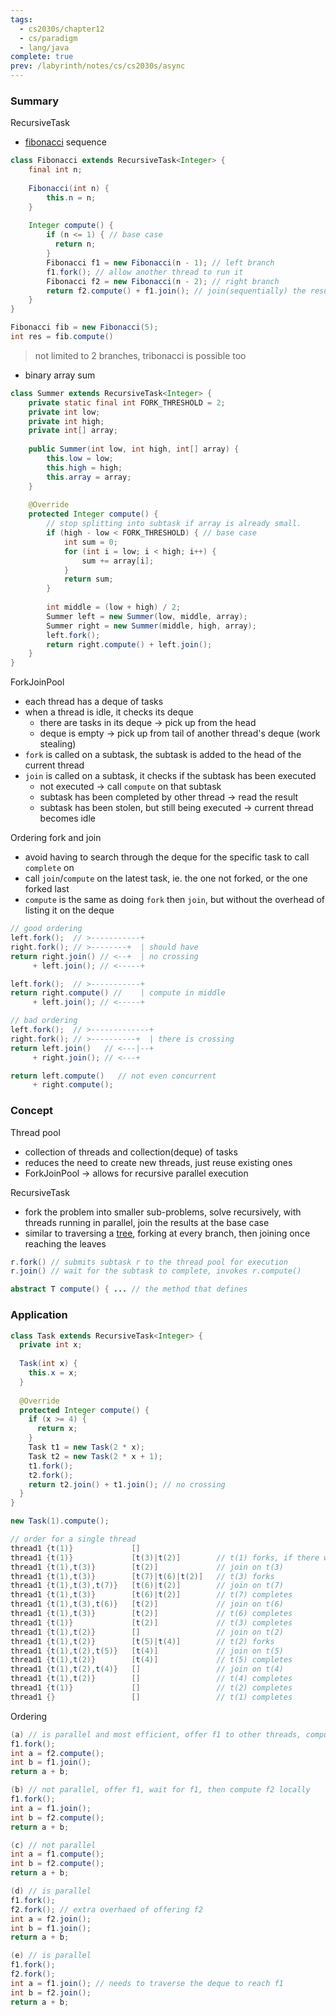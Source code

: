 ```yaml
---
tags:
  - cs2030s/chapter12
  - cs/paradigm
  - lang/java
complete: true
prev: /labyrinth/notes/cs/cs2030s/async
---
```


### Summary
RecursiveTask
- [fibonacci](/labyrinth/notes/cs/cs1101s/recursion#^ede420) sequence
```java
class Fibonacci extends RecursiveTask<Integer> {
	final int n;
   
	Fibonacci(int n) {
	    this.n = n;
	}
   
	Integer compute() {
	    if (n <= 1) { // base case
	      return n;
	    }
	    Fibonacci f1 = new Fibonacci(n - 1); // left branch
	    f1.fork(); // allow another thread to run it
	    Fibonacci f2 = new Fibonacci(n - 2); // right branch
	    return f2.compute() + f1.join(); // join(sequentially) the results of the smaller subtasks 
	}
}

Fibonacci fib = new Fibonacci(5);
int res = fib.compute()
```
> not limited to 2 branches, tribonacci is possible too
- binary array sum
```java
class Summer extends RecursiveTask<Integer> {
	private static final int FORK_THRESHOLD = 2;
	private int low;
	private int high;
	private int[] array;
	
	public Summer(int low, int high, int[] array) {
		this.low = low;
		this.high = high;
	    this.array = array;
	}
	
	@Override
	protected Integer compute() {
	    // stop splitting into subtask if array is already small.
	    if (high - low < FORK_THRESHOLD) { // base case
		    int sum = 0;
		    for (int i = low; i < high; i++) {
			    sum += array[i];
		    }
		    return sum;
	    }
	
	    int middle = (low + high) / 2;
	    Summer left = new Summer(low, middle, array);
	    Summer right = new Summer(middle, high, array);
	    left.fork();
	    return right.compute() + left.join();
	}
}
```

ForkJoinPool
- each thread has a deque of tasks
- when a thread is idle, it checks its deque
	- there are tasks in its deque -> pick up from the head
	- deque is empty -> pick up from tail of another thread's deque (work stealing)
- `fork` is called on a subtask, the subtask is added to the head of the current thread
- `join` is called on a subtask, it checks if the subtask has been executed
	- not executed -> call `compute` on that subtask
	- subtask has been completed by other thread -> read the result
	- subtask has been stolen, but still being executed -> current thread becomes idle

Ordering fork and join
- avoid having to search through the deque for the specific task to call `complete` on
- call `join`/`compute` on the latest task, ie. the one not forked, or the one forked last
- `compute` is the same as doing `fork` then `join`, but without the overhead of listing it on the deque
```java
// good ordering
left.fork();  // >-----------+
right.fork(); // >--------+  | should have
return right.join() // <--+  | no crossing
	 + left.join(); // <-----+

left.fork();  // >-----------+
return right.compute() //    | compute in middle
	 + left.join(); // <-----+

// bad ordering
left.fork();  // >-------------+
right.fork(); // >----------+  | there is crossing
return left.join()   // <---|--+
	 + right.join(); // <---+

return left.compute()   // not even concurrent
	 + right.compute();
```
### Concept
Thread pool
- collection of threads and collection(deque) of tasks
- reduces the need to create new threads, just reuse existing ones
- ForkJoinPool -> allows for recursive parallel execution

RecursiveTask
- fork the problem into smaller sub-problems, solve recursively, with threads running in parallel, join the results at the base case
- similar to traversing a [tree](/labyrinth/notes/cs/cs1101s/trees(cs)), forking at every branch, then joining once reaching the leaves
```java
r.fork() // submits subtask r to the thread pool for execution
r.join() // wait for the subtask to complete, invokes r.compute()

abstract T compute() { ... // the method that defines 
```
### Application
```java
class Task extends RecursiveTask<Integer> {
  private int x;
  
  Task(int x) {
    this.x = x;
  }
  
  @Override
  protected Integer compute() {
    if (x >= 4) {
      return x;
    }
    Task t1 = new Task(2 * x);
    Task t2 = new Task(2 * x + 1);
    t1.fork();
    t2.fork();
    return t2.join() + t1.join(); // no crossing
  }
}

new Task(1).compute();

// order for a single thread
thread1 {t(1)}             []
thread1 {t(1)}             [t(3)|t(2)]        // t(1) forks, if there were other threads t(2) might get stolen
thread1 {t(1),t(3)}        [t(2)]             // join on t(3)
thread1 {t(1),t(3)}        [t(7)|t(6)|t(2)]   // t(3) forks
thread1 {t(1),t(3),t(7)}   [t(6)|t(2)]        // join on t(7)
thread1 {t(1),t(3)}        [t(6)|t(2)]        // t(7) completes
thread1 {t(1),t(3),t(6)}   [t(2)]             // join on t(6)
thread1 {t(1),t(3)}        [t(2)]             // t(6) completes
thread1 {t(1)}             [t(2)]             // t(3) completes
thread1 {t(1),t(2)}        []                 // join on t(2)
thread1 {t(1),t(2)}        [t(5)|t(4)]        // t(2) forks
thread1 {t(1),t(2),t(5)}   [t(4)]             // join on t(5)
thread1 {t(1),t(2)}        [t(4)]             // t(5) completes
thread1 {t(1),t(2),t(4)}   []                 // join on t(4)
thread1 {t(1),t(2)}        []                 // t(4) completes
thread1 {t(1)}             []                 // t(2) completes
thread1 {}                 []                 // t(1) completes
```

Ordering
```java
(a) // is parallel and most efficient, offer f1 to other threads, compute f2 locally
f1.fork(); 
int a = f2.compute(); 
int b = f1.join(); 
return a + b; 

(b) // not parallel, offer f1, wait for f1, then compute f2 locally
f1.fork(); 
int a = f1.join(); 
int b = f2.compute(); 
return a + b; 

(c) // not parallel
int a = f1.compute(); 
int b = f2.compute(); 
return a + b; 

(d) // is parallel
f1.fork(); 
f2.fork(); // extra overhaed of offering f2
int a = f2.join(); 
int b = f1.join(); 
return a + b; 

(e) // is parallel
f1.fork(); 
f2.fork(); 
int a = f1.join(); // needs to traverse the deque to reach f1
int b = f2.join(); 
return a + b; 
```